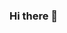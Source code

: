 ### Hi there 👋

<!--
**nehaa28/nehaa28** is a ✨ _special_ ✨ repository because its `README.md` (this file) appears on your GitHub profile.

Here are some ideas to get you started:

- 🔭 I’m currently working on ...Data science particularly NLP interests me right now.
- 🌱 I’m currently learning ...and updating everyday on Data Science, Machine Learning, Cloud, and the list goes on..
- 👯 I’m looking to collaborate on ...anything related to 'Data'
- 💬 Ask me about ...anything, I'll either know it or learn it
- 📫 How to reach me: ...https://www.linkedin.com/in/nehaabansal/
- 💞️ You can also visit my portfolio ... https://nehaa28.github.io/
- 😄 Pronouns: ...She/her
-->
